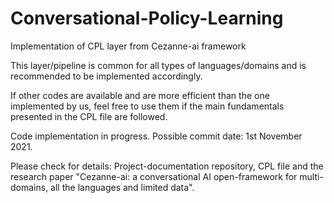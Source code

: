 # Conversational-Policy-Learning

Implementation of CPL layer from Cezanne-ai framework

This layer/pipeline is common for all types of languages/domains and is recommended to be implemented accordingly.

If other codes are available and are more efficient than the one implemented by us, feel free to use them if the main fundamentals presented in the CPL file are followed.

Code implementation in progress.
Possible commit date: 1st November 2021.

Please check for details: Project-documentation repository, CPL file and the research paper "Cezanne-ai: a conversational AI open-framework for multi-domains, all the languages and limited data".
